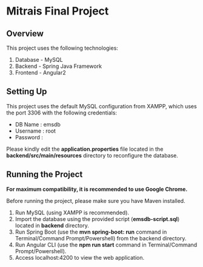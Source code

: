 Mitrais Final Project
======================
## Overview
This project uses the following technologies:
1. Database - MySQL
2. Backend - Spring Java Framework
3. Frontend - Angular2

## Setting Up
This project uses the default MySQL configuration from XAMPP, which uses the port 3306 with the following credentials:
* DB Name   : emsdb
* Username  : root
* Password  : 

Please kindly edit the **application.properties** file located in the **backend/src/main/resources** directory to reconfigure the database.

## Running the Project
**For maximum compatibility, it is recommended to use Google Chrome.**

Before running the project, please make sure you have Maven installed.
1. Run MySQL (using XAMPP is recommended).
2. Import the database using the provided script (**emsdb-script.sql**) located in **backend** directory.
3. Run Spring Boot (use the **mvn spring-boot: run** command in Terminal/Command Prompt/Powershell) from the backend directory.
4. Run Angular CLI (use the **npm run start** command in Terminal/Command Prompt/Powershell).
5. Access localhost:4200 to view the web application.
